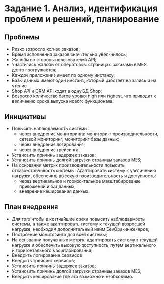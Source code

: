 # Задание 1. Анализ, идентификация проблем и решений, планирование

## Проблемы
- Резко возросло кол-во заказов;
- Время исполнения заказов значительно увеличилось;
- Жалобы со стороны пользователей API;
- Участились жалобы от операторов: страница с заказами в MES долго прогружается;
- Каждое приложение имеет по одному инстансу;
- Базы данных имеют один инстанс, который работает на запись и на чтение;
- Shop API и CRM API ходят в одну БД Shop;
- Возросло количество багов уровня high или highest, что приводит к величению срока выпуска нового функционала.

## Инициативы
- Повысить наблюдаемость системы:
  - через внедрение мониторинга: мониторинг производительности, сетевой мониторинг, мониторинг базы данных;
  - через внедрение логирования;
  - через внедрение трейсинга.
- Установить причины задержек заказов;
- Установить причины долгой загрузки страницы заказов MES;
- На основании метрик производительности повысить отказоустойчивость системы. Адаптировать систему к увеличению нагрузки, обеспечить высокую производительность и доступность: 
  - через вертикальное и горизонтальное масштабирование приложений и баз данных;
  - внедрение кеширования данных.

## План внедрения
- Для того чтобы в кратчайшие сроки повысить наблюдаемость системы, а также адаптировать систему к текущей возросшей нагрузке, необходим дополнительный найм DevOps-инженеров;
- Построение мониторинга для всей системы;
- На основании полученных метрик, адаптировать систему к текущей нагрузке и обеспечить высокую доступность, путем вертикального и горизонтального масштабирования;
- Внедрить логирование сервисов;
- Внедрить трейсинг сервисов;
- Установить причины задержек заказов;
- Установить причины долгой загрузки страницы заказов MES;
- Внедрить кеширование где это возможно и необходимо.